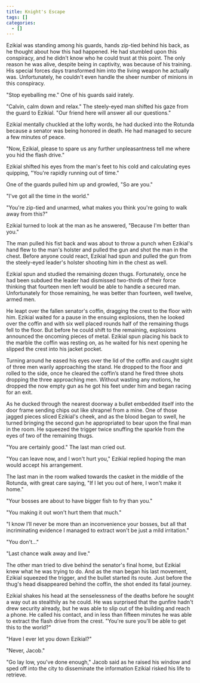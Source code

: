 ```yaml
---
title: Knight's Escape
tags: []
categories:
  - []
---
```

Ezikial was standing among his guards, hands zip-tied behind his back, as he thought about how this had happened.  He had stumbled upon this conspiracy, and he didn't know who he could trust at this point.  The only reason he was alive, despite being in captivity, was because of his training.  His special forces days transformed him into the living weapon he actually was.  Unfortunately, he couldn't even handle the sheer number of minions in this conspiracy.

"Stop eyeballing me."  One of his guards said irately.

"Calvin, calm down and relax."  The steely-eyed man shifted his gaze from the guard to Ezikial. "Our friend here will answer all our questions."

Ezikial mentally chuckled at the lofty words, he had ducked into the Rotunda because a senator was being honored in death.<!-- more -->  He had managed to secure a few minutes of peace.

"Now, Ezikial, please to spare us any further unpleasantness tell me where you hid the flash drive."

Ezikial shifted his eyes from the man's feet to his cold and calculating eyes quipping, "You're rapidly running out of time."

One of the guards pulled him up and growled, "So are you."

"I've got all the time in the world."

"You're zip-tied and unarmed, what makes you think you're going to walk away from this?"

Ezikial turned to look at the man as he answered, "Because I'm better than you."

The man pulled his fist back and was about to throw a punch when Ezikial's hand flew to the man's holster and pulled the gun and shot the man in the chest.  Before anyone could react, Ezikial had spun and pulled the gun from the steely-eyed leader's holster shooting him in the chest as well.

Ezikial spun and studied the remaining dozen thugs.  Fortunately, once he had been subdued the leader had dismissed two-thirds of their force thinking that fourteen men left would be able to handle a secured man.  Unfortunately for those remaining, he was better than fourteen, well twelve, armed men.

He leapt over the fallen senator's coffin, dragging the crest to the floor with him.  Ezikial waited for a pause in the ensuing explosions, then he looked over the coffin and with six well placed rounds half of the remaining thugs fell to the floor.  But before he could shift to the remaining, explosions announced the oncoming pieces of metal.  Ezikial spun placing his back to the marble the coffin was resting on, as he waited for his next opening he slipped the crest into his jacket pocket.

Turning around he eased his eyes over the lid of the coffin and caught sight of three men warily approaching the stand.  He dropped to the floor and rolled to the side, once he cleared the coffin’s stand he fired three shots dropping the three approaching men.  Without wasting any motions, he dropped the now empty gun as he got his feet under him and began racing for an exit.

As he ducked through the nearest doorway a bullet embedded itself into the door frame sending chips out like shrapnel from a mine.  One of those jagged pieces sliced Ezikial's cheek, and as the blood began to swell, he turned bringing the second gun he appropriated to bear upon the final man in the room.  He squeezed the trigger twice snuffing the sparkle from the eyes of two of the remaining thugs.

"You are certainly good."  The last man cried out.

"You can leave now, and I won't hurt you,"  Ezikial replied hoping the man would accept his arrangement.

The last man in the room walked towards the casket in the middle of the Rotunda, with great care saying, "If I let you out of here, I won't make it home."

"Your bosses are about to have bigger fish to fry than you."

"You making it out won't hurt them that much."

"I know I’ll never be more than an inconvenience your bosses, but all that incriminating evidence I managed to extract won't be just a mild irritation."

"You don't..."

"Last chance walk away and live."

The other man tried to dive behind the senator's final home, but Ezikial knew what he was trying to do.  And as the man began his last movement, Ezikial squeezed the trigger, and the bullet started its route.  Just before the thug's head disappeared behind the coffin, the shot ended its fatal journey.

Ezikial shakes his head at the senselessness of the deaths before he sought a way out as stealthily as he could.  He was surprised that the gunfire hadn't drew security already, but he was able to slip out of the building and reach a phone.  He called his contact, and in less than fifteen minutes he was able to extract the flash drive from the crest.  "You're sure you'll be able to get this to the world?"

"Have I ever let you down Ezikial?"

"Never, Jacob."

"Go lay low, you've done enough,"  Jacob said as he raised his window and sped off into the city to disseminate the information Ezikial risked his life to retrieve.